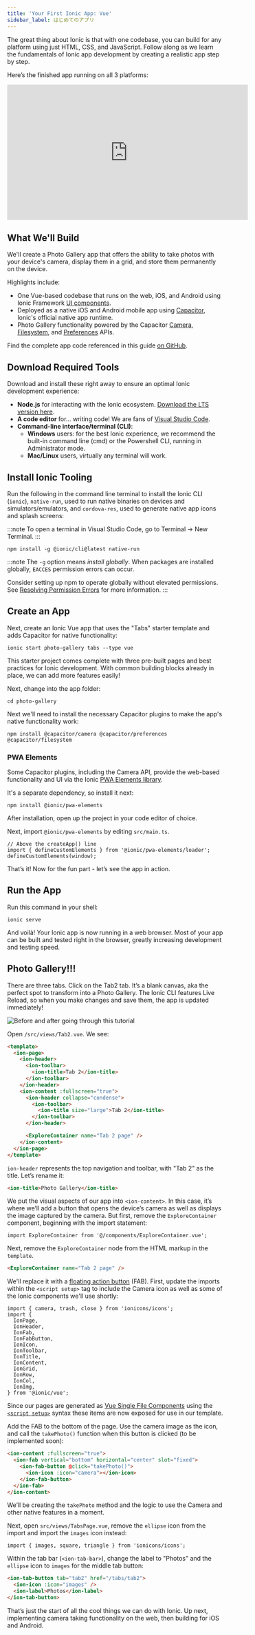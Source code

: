 ```yaml
---
title: 'Your First Ionic App: Vue'
sidebar_label: はじめてのアプリ
---
```


<head>
  <title>Vue Step-by-Step Tutorial: Run Your First Ionic App with Vue</title>
  <meta
    name="description"
    content="This Vue tutorial, teaches the fundamentals of Ionic app development by creating a realistic app step-by-step. Learn to run your first Ionic app with Vue."
  />
</head>

The great thing about Ionic is that with one codebase, you can build for any platform using just HTML, CSS, and JavaScript. Follow along as we learn the fundamentals of Ionic app development by creating a realistic app step by step.

Here’s the finished app running on all 3 platforms:

<iframe
  width="560"
  height="315"
  src="https://www.youtube.com/embed/0ASQ13Y1Rk4"
  frameborder="0"
  allow="accelerometer; autoplay; encrypted-media; gyroscope; picture-in-picture"
  allowfullscreen
></iframe>

## What We'll Build

We'll create a Photo Gallery app that offers the ability to take photos with your device's camera, display them in a grid, and store them permanently on the device.

Highlights include:

- One Vue-based codebase that runs on the web, iOS, and Android using Ionic Framework [UI components](https://ionicframework.com/docs/components).
- Deployed as a native iOS and Android mobile app using [Capacitor](https://capacitorjs.com), Ionic's official native app runtime.
- Photo Gallery functionality powered by the Capacitor [Camera](https://capacitorjs.com/docs/apis/camera), [Filesystem](https://capacitorjs.com/docs/apis/filesystem), and [Preferences](https://capacitorjs.com/docs/apis/preferences) APIs.

Find the complete app code referenced in this guide [on GitHub](https://github.com/ionic-team/photo-gallery-capacitor-vue).

## Download Required Tools

Download and install these right away to ensure an optimal Ionic development experience:

- **Node.js** for interacting with the Ionic ecosystem. [Download the LTS version here](https://nodejs.org/en/).
- **A code editor** for... writing code! We are fans of [Visual Studio Code](https://code.visualstudio.com/).
- **Command-line interface/terminal (CLI)**:
  - **Windows** users: for the best Ionic experience, we recommend the built-in command line (cmd) or the Powershell
    CLI, running in Administrator mode.
  - **Mac/Linux** users, virtually any terminal will work.

## Install Ionic Tooling

Run the following in the command line terminal to install the Ionic CLI (`ionic`), `native-run`, used to run native binaries on devices and simulators/emulators, and `cordova-res`, used to generate native app icons and splash screens:

:::note
To open a terminal in Visual Studio Code, go to Terminal -> New Terminal.
:::

```shell
npm install -g @ionic/cli@latest native-run
```

:::note
The `-g` option means _install globally_. When packages are installed globally, `EACCES` permission errors can occur.

Consider setting up npm to operate globally without elevated permissions. See [Resolving Permission Errors](../developing/tips.md#resolving-permission-errors) for more information.
:::

## Create an App

Next, create an Ionic Vue app that uses the "Tabs" starter template and adds Capacitor for native functionality:

```shell
ionic start photo-gallery tabs --type vue
```

This starter project comes complete with three pre-built pages and best practices for Ionic development. With common building blocks already in place, we can add more features easily!

Next, change into the app folder:

```shell
cd photo-gallery
```

Next we'll need to install the necessary Capacitor plugins to make the app's native functionality work:

```shell
npm install @capacitor/camera @capacitor/preferences @capacitor/filesystem
```

### PWA Elements

Some Capacitor plugins, including the Camera API, provide the web-based functionality and UI via the Ionic [PWA Elements library](https://github.com/ionic-team/pwa-elements).

It's a separate dependency, so install it next:

```shell
npm install @ionic/pwa-elements
```

After installation, open up the project in your code editor of choice.

Next, import `@ionic/pwa-elements` by editing `src/main.ts`.

```tsx
// Above the createApp() line
import { defineCustomElements } from '@ionic/pwa-elements/loader';
defineCustomElements(window);
```

That’s it! Now for the fun part - let’s see the app in action.

## Run the App

Run this command in your shell:

```shell
ionic serve
```

And voilà! Your Ionic app is now running in a web browser. Most of your app can be built and tested right in the browser, greatly increasing development and testing speed.

## Photo Gallery!!!

There are three tabs. Click on the Tab2 tab. It’s a blank canvas, aka the perfect spot to transform into a Photo Gallery. The Ionic CLI features Live Reload, so when you make changes and save them, the app is updated immediately!

![Before and after going through this tutorial](/img/guides/vue/first-app/live-reload.gif)

Open `/src/views/Tab2.vue`. We see:

```html
<template>
  <ion-page>
    <ion-header>
      <ion-toolbar>
        <ion-title>Tab 2</ion-title>
      </ion-toolbar>
    </ion-header>
    <ion-content :fullscreen="true">
      <ion-header collapse="condense">
        <ion-toolbar>
          <ion-title size="large">Tab 2</ion-title>
        </ion-toolbar>
      </ion-header>

      <ExploreContainer name="Tab 2 page" />
    </ion-content>
  </ion-page>
</template>
```

`ion-header` represents the top navigation and toolbar, with "Tab 2" as the title. Let’s rename it:

```html
<ion-title>Photo Gallery</ion-title>
```

We put the visual aspects of our app into `<ion-content>`. In this case, it’s where we’ll add a button that opens the device’s camera as well as displays the image captured by the camera. But first, remove the `ExploreContainer` component, beginning with the import statement:

```tsx
import ExploreContainer from '@/components/ExploreContainer.vue';
```

Next, remove the `ExploreContainer` node from the HTML markup in the `template`.

```html
<ExploreContainer name="Tab 2 page" />
```

We'll replace it with a [floating action button](https://ionicframework.com/docs/api/fab) (FAB). First, update the imports within the `<script setup>` tag to include the Camera icon as well as some of the Ionic components we'll use shortly:

```tsx
import { camera, trash, close } from 'ionicons/icons';
import {
  IonPage,
  IonHeader,
  IonFab,
  IonFabButton,
  IonIcon,
  IonToolbar,
  IonTitle,
  IonContent,
  IonGrid,
  IonRow,
  IonCol,
  IonImg,
} from '@ionic/vue';
```

Since our pages are generated as [Vue Single File Components](https://vuejs.org/api/sfc-spec.html) using the [`<script setup>`](https://vuejs.org/api/sfc-script-setup.html#script-setup) syntax these items are now exposed for use in our template.

Add the FAB to the bottom of the page. Use the camera image as the icon, and call the `takePhoto()` function when this button is clicked (to be implemented soon):

```html
<ion-content :fullscreen="true">
  <ion-fab vertical="bottom" horizontal="center" slot="fixed">
    <ion-fab-button @click="takePhoto()">
      <ion-icon :icon="camera"></ion-icon>
    </ion-fab-button>
  </ion-fab>
</ion-content>
```

We’ll be creating the `takePhoto` method and the logic to use the Camera and other native features in a moment.

Next, open `src/views/TabsPage.vue`, remove the `ellipse` icon from the import and import the `images` icon instead:

```tsx
import { images, square, triangle } from 'ionicons/icons';
```

Within the tab bar (`<ion-tab-bar>`), change the label to "Photos" and the `ellipse` icon to `images` for the middle tab button:

```html
<ion-tab-button tab="tab2" href="/tabs/tab2">
  <ion-icon :icon="images" />
  <ion-label>Photos</ion-label>
</ion-tab-button>
```

That’s just the start of all the cool things we can do with Ionic. Up next, implementing camera taking functionality on the web, then building for iOS and Android.
